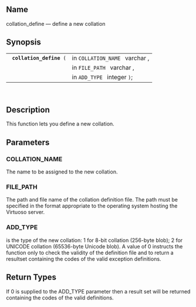 <div>

<div>

</div>

<div>

## Name

collation_define — define a new collation

</div>

<div>

## Synopsis

<div>

|                               |                                |
|-------------------------------|--------------------------------|
| ` `**`collation_define`**` (` | in `COLLATION_NAME ` varchar , |
|                               | in `FILE_PATH ` varchar ,      |
|                               | in `ADD_TYPE ` integer `)`;    |

<div>

 

</div>

</div>

</div>

<div>

## Description

This function lets you define a new collation.

</div>

<div>

## Parameters

<div>

### COLLATION_NAME

The name to be assigned to the new collation.

</div>

<div>

### FILE_PATH

The path and file name of the collation definition file. The path must
be specified in the format appropriate to the operating system hosting
the Virtuoso server.

</div>

<div>

### ADD_TYPE

is the type of the new collation: 1 for 8-bit collation (256-byte blob);
2 for UNICODE collation (65536-byte Unicode blob). A value of 0
instructs the function only to check the validity of the definition file
and to return a resultset containing the codes of the valid exception
definitions.

</div>

</div>

<div>

## Return Types

If 0 is supplied to the ADD_TYPE parameter then a result set will be
returned containing the codes of the valid definitions.

</div>

</div>
